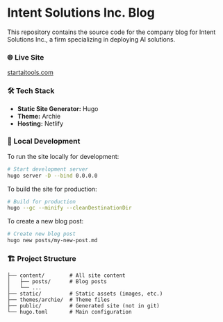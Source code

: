 # Intent Solutions Inc. Blog

This repository contains the source code for the company blog for Intent Solutions Inc., a firm specializing in deploying AI solutions.

### 🌐 Live Site
[startaitools.com](https://startaitools.com)

### 🛠 Tech Stack
- **Static Site Generator:** Hugo
- **Theme:** Archie
- **Hosting:** Netlify

### 📝 Local Development

To run the site locally for development:
```bash
# Start development server
hugo server -D --bind 0.0.0.0
```

To build the site for production:
```bash
# Build for production
hugo --gc --minify --cleanDestinationDir
```

To create a new blog post:
```bash
# Create new blog post
hugo new posts/my-new-post.md
```

### 🏗 Project Structure
```
├── content/        # All site content
│   ├── posts/      # Blog posts
│   └── ...
├── static/         # Static assets (images, etc.)
├── themes/archie/  # Theme files
├── public/         # Generated site (not in git)
└── hugo.toml       # Main configuration
```
